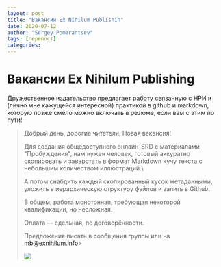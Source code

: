 ```yaml
---
layout: post
title: "Вакансии Ex Nihilum Publishin"
date: 2020-07-12
author: "Sergey Pomerantsev"
tags: [перепост]
categories:
---
```


# Вакансии Ex Nihilum Publishing

Дружественное издательство предлагает работу связанную с НРИ и (лично мне кажущейся интересной) практикой в github и markdown, которую позже смело можно включать в резюме, если вам с этим по пути!

> Добрый день, дорогие читатели. Новая вакансия!
> 
> Для создания общедоступного онлайн-SRD с материалами "Пробуждения", нам нужен человек, готовый аккуратно скопировать и заверстать в формат Markdown кучу текста с небольшим количеством иллюстраций.\
>
> А потом снабдить каждый скопированный кусок метаданными, уложить в иерархическую структуру файлов и залить в Github.
>
> В общем, работа монотонная, требующая некоторой квалификации, но несложная.
>
> Оплата — сдельная, по договорённости.
>
> Предложения писать в сообщения группы или на mb@exnihilum.info>
>
> ![](/images/_Ex-Nihilum-Publishing-CV_0.jpg)
